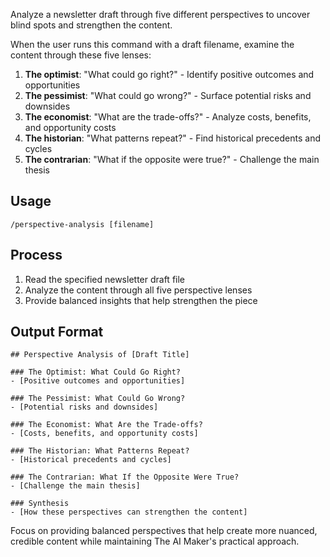 Analyze a newsletter draft through five different perspectives to uncover blind spots and strengthen the content.

When the user runs this command with a draft filename, examine the content through these five lenses:

1. **The optimist**: "What could go right?" - Identify positive outcomes and opportunities
2. **The pessimist**: "What could go wrong?" - Surface potential risks and downsides
3. **The economist**: "What are the trade-offs?" - Analyze costs, benefits, and opportunity costs
4. **The historian**: "What patterns repeat?" - Find historical precedents and cycles
5. **The contrarian**: "What if the opposite were true?" - Challenge the main thesis

## Usage

`/perspective-analysis [filename]`

## Process

1. Read the specified newsletter draft file
2. Analyze the content through all five perspective lenses
3. Provide balanced insights that help strengthen the piece

## Output Format

```
## Perspective Analysis of [Draft Title]

### The Optimist: What Could Go Right?
- [Positive outcomes and opportunities]

### The Pessimist: What Could Go Wrong?
- [Potential risks and downsides]

### The Economist: What Are the Trade-offs?
- [Costs, benefits, and opportunity costs]

### The Historian: What Patterns Repeat?
- [Historical precedents and cycles]

### The Contrarian: What If the Opposite Were True?
- [Challenge the main thesis]

### Synthesis
- [How these perspectives can strengthen the content]
```

Focus on providing balanced perspectives that help create more nuanced, credible content while maintaining The AI Maker's practical approach.
